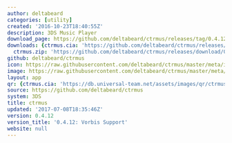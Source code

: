 ```yaml
---
author: deltabeard
categories: [utility]
created: '2016-10-23T18:40:55Z'
description: 3DS Music Player
download_page: https://github.com/deltabeard/ctrmus/releases/tag/0.4.12
downloads: {ctrmus.cia: 'https://github.com/deltabeard/ctrmus/releases/download/0.4.12/ctrmus.cia',
  ctrmus.zip: 'https://github.com/deltabeard/ctrmus/releases/download/0.4.12/ctrmus.zip'}
github: deltabeard/ctrmus
icon: https://raw.githubusercontent.com/deltabeard/ctrmus/master/meta/icon.png
image: https://raw.githubusercontent.com/deltabeard/ctrmus/master/meta/banner.png
layout: app
qr: {ctrmus.cia: 'https://db.universal-team.net/assets/images/qr/ctrmus.cia.png'}
source: https://github.com/deltabeard/ctrmus
system: 3DS
title: ctrmus
updated: '2017-07-08T18:35:46Z'
version: 0.4.12
version_title: '0.4.12: Vorbis Support'
website: null
---
```


